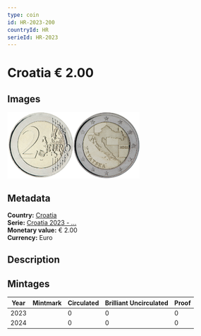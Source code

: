 ```yaml
---
type: coin
id: HR-2023-200
countryId: HR
serieId: HR-2023
---
```


# Croatia € 2.00

## Images

<img src="../../../Images/common-2007-200.png" height="150" alt="Front image"><img src="Images/croatia-2023-200.png" height="150" alt="Back image">

## Metadata

**Country:** [Croatia](../index.md)\
**Serie:** [Croatia 2023 - ...](index.md)\
**Monetary value:** € 2.00\
**Currency:** Euro

## Description


## Mintages

| Year | Mintmark | Circulated | Brilliant Uncirculated | Proof |
| ---- | -------- | ---------- | ---------------------- | ----- |
| 2023 |  | 0 | 0 | 0 |
| 2024 |  | 0 | 0 | 0 |